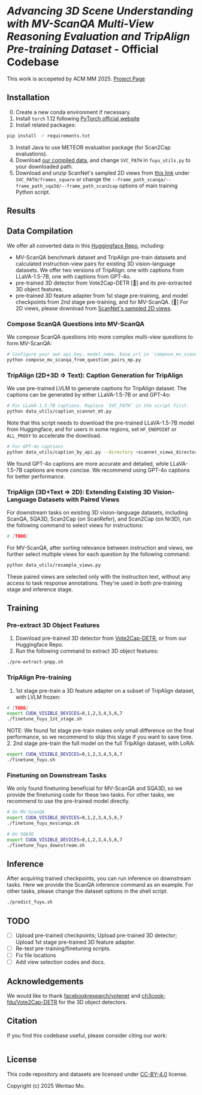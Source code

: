 # _Advancing 3D Scene Understanding with MV-ScanQA Multi-View Reasoning Evaluation and TripAlign Pre-training Dataset_ - Official Codebase

This work is accepeted by ACM MM 2025. [Project Page](matthewdm0816.github.io/mv-scanqa/)

## Installation
0. Create a new conda environment if necessary.
1. Install `torch` 1.12 following [PyTorch official website](https://pytorch.org/get-started/locally/)
2. Install related packages:
```bash
pip install -r requirements.txt
```
3. Install Java to use METEOR evaluation package (for Scan2Cap evaluations).
4. Download [our compiled data](https://huggingface.co/datasets/kmichiru/SVC), and change `SVC_PATH` in `fuyu_utils.py` to your downloaded path.
5. Download and unzip ScanNet's sampled 2D views from [this link](http://kaldir.vc.in.tum.de/3dsis/scannet_train_images.zip) under `SVC_PATH/frames_square` or change the `--frame_path_scanqa/--frame_path_sqa3d/--frame_path_scan2cap` options of main training Python script.


## Results

## Data Compilation
We offer all converted data in this [Huggingface Repo](https://huggingface.co/datasets/kmichiru/SVC), including:
- MV-ScanQA benchmark dataset and TripAlign pre-train datasets and calculated instruction-view pairs for existing 3D vision-language datasets. We offer two versions of TripAlign: one with captions from LLaVA-1.5-7B, one with captions from GPT-4o.
- pre-trained 3D detector from Vote2Cap-DETR [🚧] and its pre-extracted 3D object features.
- pre-trained 3D feature adapter from 1st stage pre-training, and model checkpoints from 2nd stage pre-training, and for MV-ScanQA. [🚧]
For 2D views, please download from [ScanNet's sampled 2D views](http://kaldir.vc.in.tum.de/3dsis/scannet_train_images.zip).

### Compose ScanQA Questions into MV-ScanQA
We compose ScanQA questions into more complex multi-view questions to form MV-ScanQA:
```bash
# Configure your own api_key, model_name, base_url in `compose_mv_scanqa_from_question_pairs.py` first.
python compose_mv_scanqa_from_question_pairs_mp.py
```

### TripAlign (2D+3D => Text): Caption Generation for TripAlign
We use pre-trained LVLM to generate captions for TripAlign dataset. The captions can be generated by either LLaVA-1.5-7B or and GPT-4o:
```bash
# For LLaVA-1.5-7B captions. Replace `SVC_PATH` in the script first.
python data_utils/caption_scannet_mt.py
```
Note that this script needs to download the pre-trained LLaVA-1.5-7B model from Huggingface, and for users in some regions, set `HF_ENDPOINT` or `ALL_PROXY` to accelerate the download.
```bash
# For GPT-4o captions
python data_utils/caption_by_api.py --directory <scannet_views_directory> --api_key <your_openai_api_key>
```
We found GPT-4o captions are more accurate and detailed, while LLaVA-1.5-7B captions are more concise. We recommend using GPT-4o captions for better performance.

### TripAlign (3D+Text => 2D): Extending Existing 3D Vision-Language Datasets with Paired Views
For downstream tasks on existing 3D vision-language datasets, including ScanQA, SQA3D, Scan2Cap (on ScanRefer), and Scan2Cap (on Nr3D), run the following command to select views for instructions:
```bash
# [TODO]
```
For MV-ScanQA, after sorting relevance between instruction and views, we further select multiple views for each question by the following command:
```bash
python data_utils/resample_views.py
```
These paired views are selected only with the instruction text, without any access to task response annotations. They're used in both pre-training stage and inference stage.

## Training

### Pre-extract 3D Object Features
1. Download pre-trained 3D detector from [Vote2Cap-DETR](ch3cook-fdu/Vote2Cap-DETR), or from our Huggingface Repo.
2. Run the following command to extract 3D object features:
```bash
./pre-extract-pnpp.sh
```


### TripAlign Pre-training
1. 1st stage pre-train a 3D feature adapter on a subset of TripAlign dataset, with LVLM frozen:
```bash
# [TODO]
export CUDA_VISIBLE_DEVICES=0,1,2,3,4,5,6,7
./finetune_fuyu_1st_stage.sh
```
NOTE: We found 1st stage pre-train makes only small difference on the final performance, so we recommend to skip this stage if you want to save time.
2. 2nd stage pre-train the full model on the full TripAlign dataset, with LoRA:
```bash
export CUDA_VISIBLE_DEVICES=0,1,2,3,4,5,6,7
./finetune_fuyu.sh
```

### Finetuning on Downstream Tasks
We only found finetuning beneficial for MV-ScanQA and SQA3D, so we provide the finetuning code for these two tasks. For other tasks, we recommend to use the pre-trained model directly.
```bash
# On MV-ScanQA
export CUDA_VISIBLE_DEVICES=0,1,2,3,4,5,6,7
./finetune_fuyu_mvscanqa.sh
```
```bash
# On SQA3D
export CUDA_VISIBLE_DEVICES=0,1,2,3,4,5,6,7
./finetune_fuyu_downstream.sh
```

## Inference
After acquiring trained checkpoints, you can run inference on downstream tasks. Here we provide the ScanQA inference command as an example. For other tasks, please change the dataset options in the shell script.
```bash
./predict_fuyu.sh
```

## TODO
- [ ] Upload pre-trained checkpoints; Upload pre-trained 3D detector; Upload 1st stage pre-trained 3D feature adapter.
- [ ] Re-test pre-training/finetuning scripts.
- [ ] Fix file locations
- [ ] Add view selection codes and docs.

## Acknowledgements
We would like to thank [facebookresearch/votenet](https://github.com/facebookresearch/votenet) and [ch3cook-fdu/Vote2Cap-DETR](https://github.com/ch3cook-fdu/Vote2Cap-DETR) for the 3D object detectors.

## Citation
If you find this codebase useful, please consider citing our work:
```bibtex
```

## License
This code repository and datasets are licensed under [CC-BY-4.0](https://creativecommons.org/licenses/by/4.0/) license.

Copyright (c) 2025 Wentao Mo.
